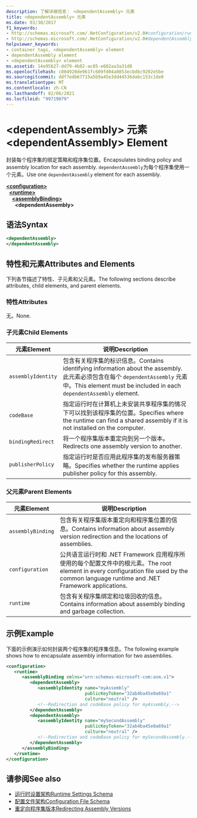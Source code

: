 ```yaml
---
description: 了解详细信息： <dependentAssembly> 元素
title: <dependentAssembly> 元素
ms.date: 03/30/2017
f1_keywords:
- http://schemas.microsoft.com/.NetConfiguration/v2.0#configuration/runtime/assemblyBinding/dependentAssembly
- http://schemas.microsoft.com/.NetConfiguration/v2.0#dependentAssembly
helpviewer_keywords:
- container tags, <dependentAssembly> element
- dependentAssembly element
- <dependentAssembly> element
ms.assetid: 14e95627-dd79-4b82-ac85-e682aa3a31d8
ms.openlocfilehash: c804920de961fc609fd04a0853ecbdbc9202e5be
ms.sourcegitcommit: ddf7edb67715a5b9a45e3dd44536dabc153c1de0
ms.translationtype: MT
ms.contentlocale: zh-CN
ms.lasthandoff: 02/06/2021
ms.locfileid: "99719079"
---
```

# <a name="dependentassembly-element"></a><span data-ttu-id="6f682-103">\<dependentAssembly> 元素</span><span class="sxs-lookup"><span data-stu-id="6f682-103">\<dependentAssembly> Element</span></span>

<span data-ttu-id="6f682-104">封装每个程序集的绑定策略和程序集位置。</span><span class="sxs-lookup"><span data-stu-id="6f682-104">Encapsulates binding policy and assembly location for each assembly.</span></span> <span data-ttu-id="6f682-105">`dependentAssembly`为每个程序集使用一个元素。</span><span class="sxs-lookup"><span data-stu-id="6f682-105">Use one `dependentAssembly` element for each assembly.</span></span>  
  
[**\<configuration>**](../configuration-element.md)\
&nbsp;&nbsp;[**\<runtime>**](runtime-element.md)\
&nbsp;&nbsp;&nbsp;&nbsp;[**\<assemblyBinding>**](assemblybinding-element-for-runtime.md)\
&nbsp;&nbsp;&nbsp;&nbsp;&nbsp;&nbsp;**\<dependentAssembly>**  
  
## <a name="syntax"></a><span data-ttu-id="6f682-106">语法</span><span class="sxs-lookup"><span data-stu-id="6f682-106">Syntax</span></span>  
  
```xml  
<dependentAssembly>
</dependentAssembly>  
```  
  
## <a name="attributes-and-elements"></a><span data-ttu-id="6f682-107">特性和元素</span><span class="sxs-lookup"><span data-stu-id="6f682-107">Attributes and Elements</span></span>  

 <span data-ttu-id="6f682-108">下列各节描述了特性、子元素和父元素。</span><span class="sxs-lookup"><span data-stu-id="6f682-108">The following sections describe attributes, child elements, and parent elements.</span></span>  
  
### <a name="attributes"></a><span data-ttu-id="6f682-109">特性</span><span class="sxs-lookup"><span data-stu-id="6f682-109">Attributes</span></span>  

 <span data-ttu-id="6f682-110">无。</span><span class="sxs-lookup"><span data-stu-id="6f682-110">None.</span></span>  
  
### <a name="child-elements"></a><span data-ttu-id="6f682-111">子元素</span><span class="sxs-lookup"><span data-stu-id="6f682-111">Child Elements</span></span>  
  
|<span data-ttu-id="6f682-112">元素</span><span class="sxs-lookup"><span data-stu-id="6f682-112">Element</span></span>|<span data-ttu-id="6f682-113">说明</span><span class="sxs-lookup"><span data-stu-id="6f682-113">Description</span></span>|  
|-------------|-----------------|  
|`assemblyIdentity`|<span data-ttu-id="6f682-114">包含有关程序集的标识信息。</span><span class="sxs-lookup"><span data-stu-id="6f682-114">Contains identifying information about the assembly.</span></span> <span data-ttu-id="6f682-115">此元素必须包含在每个 `dependentAssembly` 元素中。</span><span class="sxs-lookup"><span data-stu-id="6f682-115">This element must be included in each `dependentAssembly` element.</span></span>|  
|`codeBase`|<span data-ttu-id="6f682-116">指定运行时在计算机上未安装共享程序集的情况下可以找到该程序集的位置。</span><span class="sxs-lookup"><span data-stu-id="6f682-116">Specifies where the runtime can find a shared assembly if it is not installed on the computer.</span></span>|  
|`bindingRedirect`|<span data-ttu-id="6f682-117">将一个程序集版本重定向到另一个版本。</span><span class="sxs-lookup"><span data-stu-id="6f682-117">Redirects one assembly version to another.</span></span>|  
|`publisherPolicy`|<span data-ttu-id="6f682-118">指定运行时是否应用此程序集的发布服务器策略。</span><span class="sxs-lookup"><span data-stu-id="6f682-118">Specifies whether the runtime applies publisher policy for this assembly.</span></span>|  
  
### <a name="parent-elements"></a><span data-ttu-id="6f682-119">父元素</span><span class="sxs-lookup"><span data-stu-id="6f682-119">Parent Elements</span></span>  
  
|<span data-ttu-id="6f682-120">元素</span><span class="sxs-lookup"><span data-stu-id="6f682-120">Element</span></span>|<span data-ttu-id="6f682-121">说明</span><span class="sxs-lookup"><span data-stu-id="6f682-121">Description</span></span>|  
|-------------|-----------------|  
|`assemblyBinding`|<span data-ttu-id="6f682-122">包含有关程序集版本重定向和程序集位置的信息。</span><span class="sxs-lookup"><span data-stu-id="6f682-122">Contains information about assembly version redirection and the locations of assemblies.</span></span>|  
|`configuration`|<span data-ttu-id="6f682-123">公共语言运行时和 .NET Framework 应用程序所使用的每个配置文件中的根元素。</span><span class="sxs-lookup"><span data-stu-id="6f682-123">The root element in every configuration file used by the common language runtime and .NET Framework applications.</span></span>|  
|`runtime`|<span data-ttu-id="6f682-124">包含有关程序集绑定和垃圾回收的信息。</span><span class="sxs-lookup"><span data-stu-id="6f682-124">Contains information about assembly binding and garbage collection.</span></span>|  
  
## <a name="example"></a><span data-ttu-id="6f682-125">示例</span><span class="sxs-lookup"><span data-stu-id="6f682-125">Example</span></span>  

 <span data-ttu-id="6f682-126">下面的示例演示如何封装两个程序集的程序集信息。</span><span class="sxs-lookup"><span data-stu-id="6f682-126">The following example shows how to encapsulate assembly information for two assemblies.</span></span>  
  
```xml  
<configuration>  
   <runtime>  
      <assemblyBinding xmlns="urn:schemas-microsoft-com:asm.v1">  
         <dependentAssembly>  
            <assemblyIdentity name="myAssembly"  
                              publicKeyToken="32ab4ba45e0a69a1"  
                              culture="neutral" />  
            <!--Redirection and codeBase policy for myAssembly.-->  
         </dependentAssembly>  
         <dependentAssembly>  
            <assemblyIdentity name="mySecondAssembly"  
                              publicKeyToken="32ab4ba45e0a69a1"  
                              culture="neutral" />  
            <!--Redirection and codeBase policy for mySecondAssembly.-->  
         </dependentAssembly>  
      </assemblyBinding>  
   </runtime>  
</configuration>  
```  
  
## <a name="see-also"></a><span data-ttu-id="6f682-127">请参阅</span><span class="sxs-lookup"><span data-stu-id="6f682-127">See also</span></span>

- [<span data-ttu-id="6f682-128">运行时设置架构</span><span class="sxs-lookup"><span data-stu-id="6f682-128">Runtime Settings Schema</span></span>](index.md)
- [<span data-ttu-id="6f682-129">配置文件架构</span><span class="sxs-lookup"><span data-stu-id="6f682-129">Configuration File Schema</span></span>](../index.md)
- [<span data-ttu-id="6f682-130">重定向程序集版本</span><span class="sxs-lookup"><span data-stu-id="6f682-130">Redirecting Assembly Versions</span></span>](../../redirect-assembly-versions.md)

